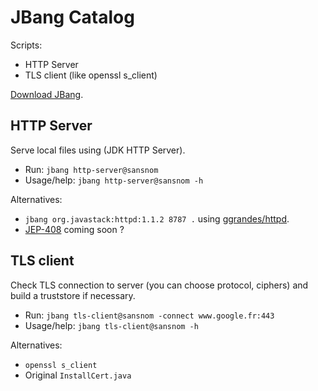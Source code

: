 # JBang Catalog

Scripts:
- HTTP Server 
- TLS client (like openssl s_client)

[Download JBang](https://www.jbang.dev/download).

## HTTP Server

Serve local files using (JDK HTTP Server).

- Run: `jbang http-server@sansnom`
- Usage/help: `jbang http-server@sansnom -h`

Alternatives:
- `jbang org.javastack:httpd:1.1.2 8787 .` using [ggrandes/httpd](https://github.com/ggrandes/httpd).
- [JEP-408](https://openjdk.java.net/jeps/408) coming soon ?

## TLS client

Check TLS connection to server (you can choose protocol, ciphers) and build a truststore if necessary.

- Run: `jbang tls-client@sansnom -connect www.google.fr:443`
- Usage/help: `jbang tls-client@sansnom -h`

Alternatives:
- `openssl s_client`
- Original `InstallCert.java`
